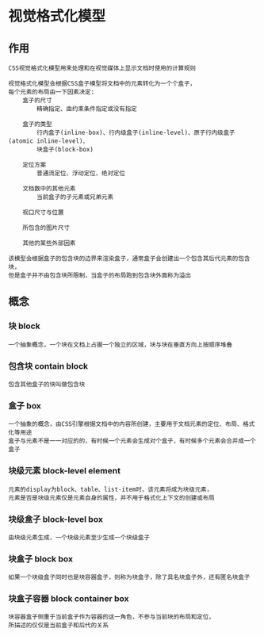 # 视觉格式化模型

## 作用
    CSS视觉格式化模型用来处理和在视觉媒体上显示文档时使用的计算规则

    视觉格式化模型会根据CSS盒子模型将文档中的元素转化为一个个盒子，
    每个元素的布局由一下因素决定:
        盒子的尺寸
            精确指定、由约束条件指定或没有指定
        
        盒子的类型
            行内盒子(inline-box)、行内级盒子(inline-level)、原子行内级盒子(atomic inline-level)、
            块盒子(block-box)
        
        定位方案
            普通流定位、浮动定位、绝对定位
        
        文档数中的其他元素
            当前盒子的子元素或兄弟元素
        
        视口尺寸与位置

        所包含的图片尺寸

        其他的某些外部因素

    该模型会根据盒子的包含块的边界来渲染盒子，通常盒子会创建出一个包含其后代元素的包含块，
    但是盒子并不由包含块所限制，当盒子的布局跑到包含块外面称为溢出
        

## 概念

### 块 block
    一个抽象概念，一个块在文档上占据一个独立的区域，块与块在垂直方向上按顺序堆叠

### 包含块 contain block
    包含其他盒子的块叫做包含块

### 盒子 box
    一个抽象的概念，由CSS引擎根据文档中的内容所创建，主要用于文档元素的定位、布局、格式化等用途
    盒子与元素不是一一对应的的，有时候一个元素会生成对个盒子，有时候多个元素会合并成一个盒子

### 块级元素 block-level element
    元素的display为block、table、list-item时，该元素将成为块级元素，
    元素是否是块级元素仅是元素自身的属性，并不用于格式化上下文的创建或布局

### 块级盒子 block-level box
    由块级元素生成，一个块级元素至少生成一个块级盒子

### 块盒子 block box
    如果一个块级盒子同时也是块容器盒子，则称为块盒子，除了具名块盒子外，还有匿名块盒子

### 块盒子容器 block container box
    块容器盒子侧重于当前盒子作为容器的这一角色，不参与当前块的布局和定位，
    所描述的仅仅是当前盒子和后代的关系